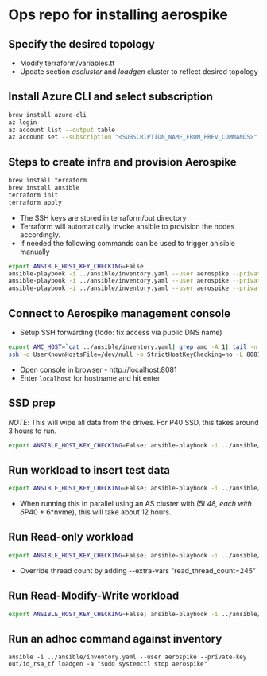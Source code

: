 # Ops repo for installing aerospike

## Specify the desired topology
- Modify terraform/variables.tf
- Update section *ascluster* and *loadgen* cluster to reflect desired topology

## Install Azure CLI and select subscription
```sh
brew install azure-cli
az login
az account list --output table
az account set --subscription "<SUBSCRIPTION_NAME_FROM_PREV_COMMANDS>"
```
## Steps to create infra and provision Aerospike
```sh
brew install terraform
brew install ansible
terraform init
terraform apply
```
- The SSH keys are stored in terraform/out directory
- Terraform will automatically invoke ansible to provision the nodes accordingly.
- If needed the following commands can be used to trigger anisible manually
```sh
export ANSIBLE_HOST_KEY_CHECKING=False
ansible-playbook -i ../ansible/inventory.yaml --user aerospike --private-key out/id_rsa_tf ../ansible/aerospike.yaml
ansible-playbook -i ../ansible/inventory.yaml --user aerospike --private-key out/id_rsa_tf ../ansible/amc.yaml
ansible-playbook -i ../ansible/inventory.yaml --user aerospike --private-key out/id_rsa_tf ../ansible/loadgen.yaml
```

## Connect to Aerospike management console
- Setup SSH forwarding (todo: fix access via public DNS name)
```sh
export AMC_HOST=`cat ../ansible/inventory.yaml| grep amc -A 1| tail -n 1`
ssh -o UserKnownHostsFile=/dev/null -o StrictHostKeyChecking=no -L 8081:localhost:8081 aerospike@$AMC_HOST
```
- Open console in browser - http://localhost:8081
- Enter `localhost` for hostname and hit enter

## SSD prep
*NOTE*: This will wipe all data from the drives. For P40 SSD, this takes around 3 hours to run.
```sh
export ANSIBLE_HOST_KEY_CHECKING=False; ansible-playbook -i ../ansible/inventory.yaml --user aerospike --private-key out/id_rsa_tf ../ansible/ssd-prep.yaml
```

## Run workload to insert test data
```sh
export ANSIBLE_HOST_KEY_CHECKING=False; ansible-playbook -i ../ansible/inventory.yaml --user aerospike --private-key out/id_rsa_tf ../ansible/loadgen-insert.yaml
```
- When running this in parallel using an AS cluster with (5*L48, each with 6*P40 + 6*nvme), this will take about 12 hours.

## Run Read-only workload
```sh
export ANSIBLE_HOST_KEY_CHECKING=False; ansible-playbook -i ../ansible/inventory.yaml --user aerospike --private-key out/id_rsa_tf ../ansible/loadgen-read.yaml
```
- Override thread count by adding --extra-vars "read_thread_count=245"

## Run Read-Modify-Write workload
```sh
export ANSIBLE_HOST_KEY_CHECKING=False; ansible-playbook -i ../ansible/inventory.yaml --user aerospike --private-key out/id_rsa_tf ../ansible/loadgen-rmw.yaml
```

## Run an adhoc command against inventory
```shell script
ansible -i ../ansible/inventory.yaml --user aerospike --private-key out/id_rsa_tf loadgen -a "sudo systemctl stop aerospike"
```

